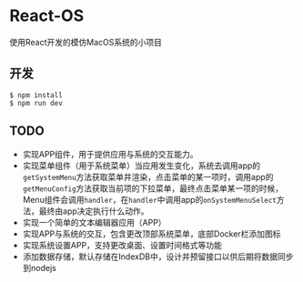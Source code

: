 # React-OS

使用React开发的模仿MacOS系统的小项目

## 开发

```shell
$ npm install
$ npm run dev
```

## TODO

* 实现APP组件，用于提供应用与系统的交互能力。
* 实现菜单组件（用于系统菜单）当应用发生变化，系统去调用app的`getSystemMenu`方法获取菜单并渲染，点击菜单的某一项时，调用app的`getMenuConfig`方法获取当前项的下拉菜单，最终点击菜单某一项的时候，Menu组件会调用`handler`，在`handler`中调用app的`onSystemMenuSelect`方法，最终由app决定执行什么动作。
* 实现一个简单的文本编辑器应用（APP）
* 实现APP与系统的交互，包含更改顶部系统菜单，底部Docker栏添加图标
* 实现系统设置APP，支持更改桌面、设置时间格式等功能
* 添加数据存储，默认存储在IndexDB中，设计并预留接口以供后期将数据同步到nodejs